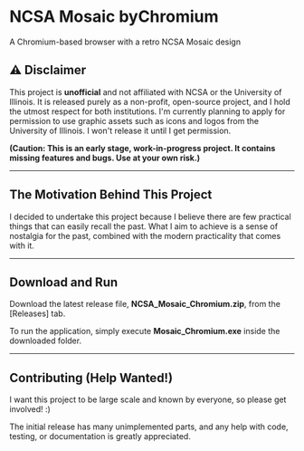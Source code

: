 # NCSA Mosaic byChromium
A Chromium-based browser with a retro NCSA Mosaic design

## ⚠️ Disclaimer
This project is **unofficial** and not affiliated with NCSA or the University of Illinois. It is released purely as a non-profit, open-source project, and I hold the utmost respect for both institutions.
I'm currently planning to apply for permission to use graphic assets such as icons and logos from the University of Illinois. I won't release it until I get permission.

**(Caution: This is an early stage, work-in-progress project. It contains missing features and bugs. Use at your own risk.)**

---

## The Motivation Behind This Project
I decided to undertake this project because I believe there are few practical things that can easily recall the past. What I aim to achieve is a sense of nostalgia for the past, combined with the modern practicality that comes with it.

---

## Download and Run
Download the latest release file, **NCSA_Mosaic_Chromium.zip**, from the [Releases] tab.

To run the application, simply execute **Mosaic_Chromium.exe** inside the downloaded folder.

---

## Contributing (Help Wanted!)
I want this project to be large scale and known by everyone, so please get involved! :)

The initial release has many unimplemented parts, and any help with code, testing, or documentation is greatly appreciated.





